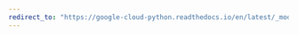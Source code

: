 ```yaml
---
redirect_to: "https://google-cloud-python.readthedocs.io/en/latest/_modules/google/cloud/videointelligence_v1beta1/types.html"
---
```

